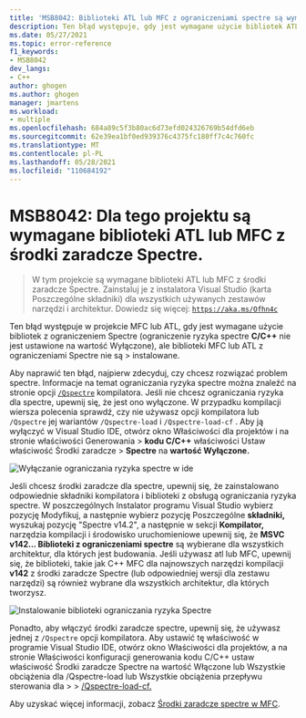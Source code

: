 ```yaml
---
title: 'MSB8042: Biblioteki ATL lub MFC z ograniczeniami spectre są wymagane dla tego projektu'
description: Ten błąd występuje, gdy jest wymagane użycie bibliotek ATL lub MFC z ograniczeniem ryzyka spectre, ale biblioteki ATL lub MFC złagodzonych przez Spectre nie są instalowane.
ms.date: 05/27/2021
ms.topic: error-reference
f1_keywords:
- MSB8042
dev_langs:
- C++
author: ghogen
ms.author: ghogen
manager: jmartens
ms.workload:
- multiple
ms.openlocfilehash: 684a89c5f3b80ac6d73efd024326769b54dfd6eb
ms.sourcegitcommit: 62e39ea1bf0ed939376c4375fc180ff7c4c760fc
ms.translationtype: MT
ms.contentlocale: pl-PL
ms.lasthandoff: 05/28/2021
ms.locfileid: "110684192"
---
```

# <a name="msb8042-atl-or-mfc-libraries-with-spectre-mitigations-are-required-for-this-project"></a>MSB8042: Dla tego projektu są wymagane biblioteki ATL lub MFC z środki zaradcze Spectre.

> W tym projekcie są wymagane biblioteki ATL lub MFC z środki zaradcze Spectre. Zainstaluj je z instalatora Visual Studio (karta Poszczególne składniki) dla wszystkich używanych zestawów narzędzi i architektur. Dowiedz się więcej: [`https://aka.ms/Ofhn4c`](https://aka.ms/Ofhn4c)

Ten błąd występuje w projekcie MFC lub ATL, gdy jest wymagane użycie bibliotek z ograniczeniem Spectre (ograniczenie ryzyka spectre **C/C++** nie jest ustawione na wartość Wyłączone), ale biblioteki MFC lub ATL z ograniczeniami Spectre nie są  >   instalowane. 

Aby naprawić ten błąd, najpierw zdecyduj, czy chcesz rozwiązać problem spectre. Informacje na temat ograniczania ryzyka spectre można znaleźć na stronie opcji [`/Qspectre`](/cpp/build/reference/qspectre) kompilatora. Jeśli nie chcesz ograniczania ryzyka dla spectre, upewnij się, że jest ono wyłączone. W przypadku kompilacji wiersza polecenia sprawdź, czy nie używasz opcji kompilatora lub `/Qspectre` jej wariantów `/Qspectre-load` i `/Qspectre-load-cf` . Aby ją wyłączyć w Visual Studio IDE,  otwórz okno Właściwości dla projektów i na stronie właściwości Generowania  >  **kodu C/C++** właściwości Ustaw właściwość Środki zaradcze  >   **Spectre** na **wartość Wyłączone.**

![Wyłączanie ograniczania ryzyka spectre w ide](../media/errors/spectre-disable.png)

 Jeśli chcesz środki zaradcze dla spectre, upewnij się, że zainstalowano odpowiednie składniki kompilatora i biblioteki z obsługą ograniczania ryzyka spectre. W poszczególnych Instalator programu Visual Studio  wybierz pozycję Modyfikuj, a następnie wybierz pozycję Poszczególne **składniki,** wyszukaj pozycję "Spectre v14.2", a następnie w sekcji **Kompilator,** narzędzia kompilacji i środowisko uruchomieniowe upewnij się, że **MSVC v142... Biblioteki z ograniczeniami spectre** są wybierane dla wszystkich architektur, dla których jest budowania. Jeśli używasz atl lub MFC, upewnij się, że biblioteki, takie jak C++ MFC dla najnowszych narzędzi kompilacji **v142** z środki zaradcze Spectre (lub odpowiedniej wersji dla zestawu narzędzi) są również wybrane dla wszystkich architektur, dla których tworzysz.

![Instalowanie biblioteki ograniczania ryzyka Spectre](../media/errors/spectre-install-components.png)

Ponadto, aby włączyć środki zaradcze spectre, upewnij się, że używasz jednej z `/Qspectre` opcji kompilatora. Aby ustawić tę właściwość w programie  Visual Studio IDE, otwórz okno Właściwości dla projektów, a na stronie Właściwości konfiguracji generowania kodu C/C++ ustaw właściwość Środki zaradcze Spectre na wartość Włączone lub Wszystkie obciążenia dla /Qspectre-load lub Wszystkie obciążenia przepływu sterowania dla  >    >   [](/cpp/build/reference/qspectre-load) [/Qspectre-load-cf.](/cpp/build/reference/qspectre-load-cf)    

Aby uzyskać więcej informacji, zobacz [Środki zaradcze spectre w MFC](https://devblogs.microsoft.com/cppblog/spectre-mitigations-in-msvc/).
